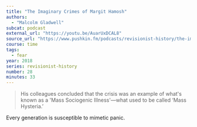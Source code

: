 ```yaml
---
title: "The Imaginary Crimes of Margit Hamosh"
authors:
  - "Malcolm Gladwell"
subcat: podcast
external_url: "https://youtu.be/AuarUxDCAL8"
source_url: "https://www.pushkin.fm/podcasts/revisionist-history/the-imaginary-crimes-of-margit-hamosh"
course: time
tags:
  - fear
year: 2018
series: revisionist-history
number: 28
minutes: 33
---
```


> His colleagues concluded that the crisis
was an example of what's known as a 'Mass Sociogenic Illness'—what used to be called ‘Mass Hysteria.’

Every generation is susceptible to mimetic panic.
